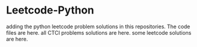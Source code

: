 # Leetcode-Python
adding the python leetcode problem solutions in this repositories. 
The code files are here.
all CTCI problems solutions are here.
some leetcode solutions are here.



































































































































































































































































































































































































































